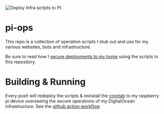 ![Deploy Infra scripts to PI](https://github.com/ackersonde/pi-ops/workflows/Deploy%20Infra%20scripts%20to%20PI/badge.svg)

# pi-ops
This repo is a collection of operation scripts I stub out and use for my various websites, bots and infrastructure.

Be sure to read how I [secure deployments to my home](https://agileweboperations.com/2020/11/29/secure-github-deployments-to-your-home/) using the scripts in this repository.

# Building & Running
Every push will redeploy the scripts & reinstall the [crontab](scripts/crontab.txt) to my raspberry pi device overseeing the secure operations of my DigitalOcean infrastructure. See the [github action workflow](.github/workflows/build.yml)
